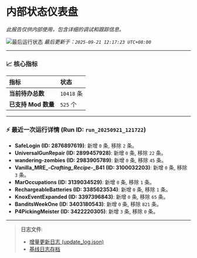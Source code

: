 # 内部状态仪表盘

*此报告仅供内部使用，包含详细的调试和跟踪信息。*

![最后运行状态](https://img.shields.io/badge/Last%20Run-Success-green)
*最后更新于：`2025-09-21 12:17:23 UTC+08:00`*

---

### 📈 **核心指标**

| 指标 | 状态 |
| :--- | :--- |
| **当前待办总数** | ``10418`` 条 |
| **已支持 Mod 数量** | ``525`` 个 |

---

### ⚡ **最近一次运行详情 (Run ID: ``run_20250921_121722``)**

*   **SafeLogin (ID: 2876897619)**: 新增 `0` 条, 移除 `2` 条。
*   **UniversalGunRepair (ID: 2899457928)**: 新增 `0` 条, 移除 `22` 条。
*   **wandering-zombies (ID: 2983905789)**: 新增 `0` 条, 移除 `45` 条。
*   **Vanilla_MRE_-_Crafting_Recipe_-_B41 (ID: 3100032203)**: 新增 `0` 条, 移除 `3` 条。
*   **MarOccupations (ID: 3139034529)**: 新增 `0` 条, 移除 `1` 条。
*   **RechargeableBatteries (ID: 3385623534)**: 新增 `0` 条, 移除 `1` 条。
*   **KnoxEventExpanded (ID: 3397396843)**: 新增 `0` 条, 移除 `65` 条。
*   **BanditsWeekOne (ID: 3403180543)**: 新增 `0` 条, 移除 `821` 条。
*   **P4PickingMeister (ID: 3422220305)**: 新增 `3` 条, 移除 `0` 条。

---

> **日志文件**:
> *   [增量更新日志 (update_log.json)](../data/logs/update_log.json)
> *   [基线日志存档](../data/logs/archive/)
